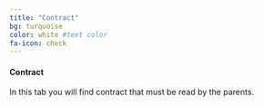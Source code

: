 ```yaml
---
title: "Contract"
bg: turquoise
color: white #text color
fa-icon: check
---
```


#### Contract 
In this tab you will find contract that must be read by the parents.
